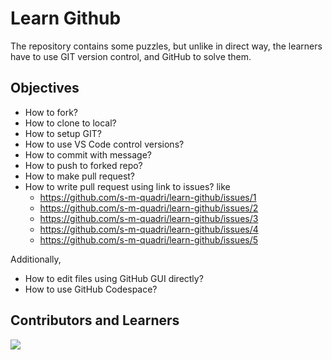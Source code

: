 # Learn Github

The repository contains some puzzles, but unlike in direct way, the learners have to use GIT version control, and GitHub to solve them.

## Objectives

- How to fork?
- How to clone to local?
- How to setup GIT?
- How to use VS Code control versions?
- How to commit with message?
- How to push to forked repo?
- How to make pull request?
- How to write pull request using link to issues? like
  - https://github.com/s-m-quadri/learn-github/issues/1
  - https://github.com/s-m-quadri/learn-github/issues/2
  - https://github.com/s-m-quadri/learn-github/issues/3
  - https://github.com/s-m-quadri/learn-github/issues/4
  - https://github.com/s-m-quadri/learn-github/issues/5

Additionally,

- How to edit files using GitHub GUI directly?
- How to use GitHub Codespace?

## Contributors and Learners

<a href="https://github.com/s-m-quadri/learn-github/graphs/contributors">
  <img src="https://contrib.rocks/image?repo=s-m-quadri/learn-github" />
</a>
